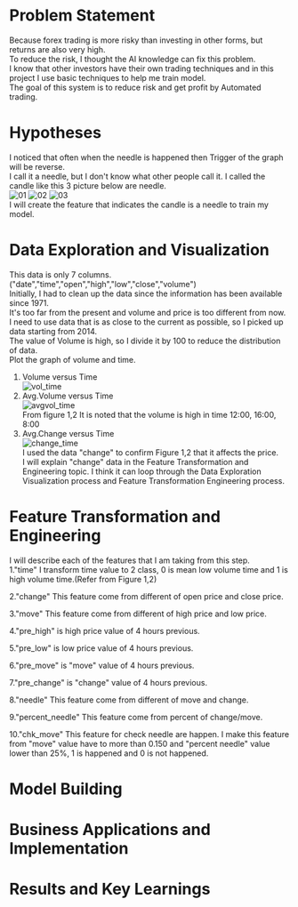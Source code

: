 # Problem Statement
Because forex trading is more risky than investing in other forms, but returns are also very high.  
To reduce the risk, I thought the AI knowledge can fix this problem.  
I know that other investors have their own trading techniques and in this project I use basic techniques to help me train model.  
The goal of this system is to reduce risk and get profit by Automated trading.  

# Hypotheses
I noticed that often when the needle is happened then Trigger of the graph will be reverse.   
I call it a needle, but I don't know what other people call it.
I called the candle like this 3 picture below are needle.  
![01](https://user-images.githubusercontent.com/28421585/48298019-298e9580-e4f9-11e8-8b50-38746ff51a2f.JPG)
![02](https://user-images.githubusercontent.com/28421585/48298020-2dbab300-e4f9-11e8-9148-c51820e60f71.JPG)
![03](https://user-images.githubusercontent.com/28421585/48298021-30b5a380-e4f9-11e8-9c42-2ee9dbcf6de7.JPG)  
 I will create the feature that indicates the candle is a needle to train my model.  



# Data Exploration and Visualization  
This data is only 7 columns.("date","time","open","high","low","close","volume")  
Initially, I had to clean up the data since the information has been available since 1971.  
It's too far from the present and volume and price is too different from now.  
I need to use data that is as close to the current as possible, so I picked up data starting from 2014.  
The value of Volume is high, so I divide it by 100 to reduce the distribution of data.  
Plot the graph of volume and time.  
1. Volume versus Time  
![vol_time](https://user-images.githubusercontent.com/28421585/48298231-1ed5ff80-e4fd-11e8-826f-f91067ed13ea.JPG)  
2. Avg.Volume versus Time  
![avgvol_time](https://user-images.githubusercontent.com/28421585/48298244-68bee580-e4fd-11e8-9046-b184ccd5cb64.JPG)  
From figure 1,2 It is noted that the volume is high in time 12:00, 16:00, 8:00  
3. Avg.Change versus Time  
![change_time](https://user-images.githubusercontent.com/28421585/48298410-3498f400-e500-11e8-937b-13217b776f6b.JPG)  
I used the data "change" to confirm Figure 1,2 that it affects the price.  
I will explain "change" data in the Feature Transformation and Engineering topic.
I think it can loop through the Data Exploration Visualization process and Feature Transformation Engineering process.  

# Feature Transformation and Engineering  
I will describe each of the features that I am taking from this step.  
1."time" I transform time value to 2 class, 0 is mean  low volume time and 1 is high volume time.(Refer from Figure 1,2)  
  
2."change" This feature come from different of open price and close price.  
  
3."move" This feature come from different of high price and low price.  
  
4."pre_high" is high price value of 4 hours previous.  
  
5."pre_low" is low price value of 4 hours previous.  
  
6."pre_move" is "move" value of 4 hours previous.  
  
7."pre_change" is "change" value of 4 hours previous.  
  
8."needle" This feature come from different of move and change.
  
9."percent_needle" This feature come from percent of change/move.  
  
10."chk_move" This feature for check needle are happen. I make this feature from "move" value have to more than 0.150 and "percent needle" value lower than 25%, 1 is happened and 0 is not happened.  
  
# Model Building


# Business Applications and Implementation


# Results and Key Learnings

